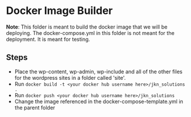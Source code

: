 # Docker Image Builder
**Note**: This folder is meant to build the docker image that we will be deploying. The docker-compose.yml in this folder is not meant for the deployment. It is meant for testing.

## Steps
- Place the wp-content, wp-admin, wp-include and all of the other files for the wordpress sites in a folder called 'site'.
- Run `docker build -t <your docker hub username here>/jkn_solutions .`
- Run `docker push <your docker hub username here>/jkn_solutions`
- Change the image referenced in the docker-compose-template.yml in the parent folder

